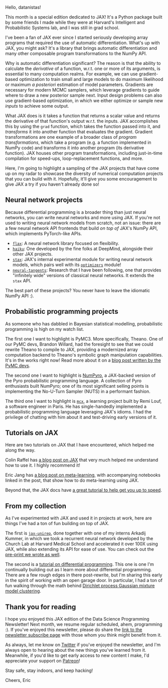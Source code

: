 Hello, datanistas!

This month is a special edition dedicated to JAX!
It's a Python package built by some friends I made
while they were at Harvard's Intelligent and Probabilistic Systems lab,
and I was still in grad school.

I've been a fan of JAX ever since I started seriously developing
array programs that required the use of automatic differentiation.
What's up with JAX, you might ask?
It's a library that brings automatic differentiation
and many other composable program transformations to the NumPy API.

Why is automatic differentiation significant?
The reason is that the ability to calculate the _derivative_ of a function,
w.r.t. one or more of its arguments,
is essential to many computation realms.
For example, we can use gradient-based optimization
to train small and large models
to do maximum likelihood or maximum _a posteriori_ estimation
of model parameters.
Gradients are necessary for modern MCMC samplers,
which leverage gradients to guide where to draw a new posterior sample next.
Input design problems can also use gradient-based optimization,
in which we either optimize or sample new _inputs_ to achieve some output.

What JAX does is it takes a function that returns a scalar value
and returns the derivative of that function's output w.r.t. the inputs.
JAX accomplishes this by using the `grad` function,
which takes the function passed into it,
and _transforms_ it into another function that evaluates the gradient.
Gradient transformations are one example of
a broader class of _program transformations_,
which take a program (e.g. a function implemented in NumPy code)
and transforms it into another program (its derivative function).
JAX houses other program transformations,
including just-in-time compilation for speed-ups,
loop-replacement functions,
and more.

Here, I'm going to highlight a sampling of the JAX projects
that have come up on my radar
to showcase the diversity of numerical computation projects
that you can build with it.
Hopefully, it'll give you some encouragement to give JAX a try
if you haven't already done so!

## Neural network projects

Because differential programming is a broader thing than just neural networks,
you can write neural networks and more using JAX.
If you're not used to writing neural network models from scratch, not an issue:
there are a few neural network API frontends
that build _on top of_ JAX's NumPy API,
which implements PyTorch-like APIs.

- [`flax`](https://github.com/google/flax): A neural network library focused on flexibility.
- [`haiku`](https://github.com/deepmind/dm-haiku): One developed by the fine folks at DeepMind, alongside their other JAX projects.
- [`stax`](https://jax.readthedocs.io/en/latest/jax.experimental.stax.html?highlight=stax): JAX's internal experimental module for writing neural network models, which pairs well with its [`optimizers`](https://jax.readthedocs.io/en/latest/jax.example_libraries.optimizers.html) module!
- [`neural-tangents`](https://github.com/google/neural-tangents): Research that I have been following, one that provides "infinitely wide" versions of classical neural networks. It extends the `stax` API.

The best part of these projects?
You never have to leave the idiomatic NumPy API :).

## Probabilistic programming projects

As someone who has dabbled in Bayesian statistical modelling,
probabilistic programming is high on my watch list.

The first one I want to highlight is PyMC3.
More specifically, Theano.
One of our PyMC devs, Brandon Willard,
had the foresight to see that we could rewrite Theano to compile to JAX,
providing a modernized array computation backend
to Theano's symbolic graph manipulation capabilities.
It's in the works right now!
Read more about it on a [blog post written by the PyMC devs](https://pymc-devs.medium.com/the-future-of-pymc3-or-theano-is-dead-long-live-theano-d8005f8a0e9b).

The second one I want to highlight
is [NumPyro](https://github.com/pyro-ppl/numpyro),
a JAX-backed version of the Pyro probabilistic programming language.
A collection of Pyro enthusiasts built NumPyro;
one of its most significant selling points
is implementing the No-U-Turn Sampler (NUTS) in a performant fashion.

The third one I want to highlight
is [`mcx`](https://github.com/rlouf/mcx),
a learning project built by Remi Louf, a software engineer in Paris.
He has single-handedly implemented a probabilistic programming language
leveraging JAX's idioms.
I had the privilege of chatting with him about it
and test-driving early versions of it.

## Tutorials on JAX

Here are two tutorials on JAX that I have encountered,
which helped me along the way.

Colin Raffel has [a blog post on JAX](https://colinraffel.com/blog/you-don-t-know-jax.html)
that very much helped me understand how to use it. I highly recommend it!

Eric Jang has [a blog post on meta-learning](https://blog.evjang.com/2019/02/maml-jax.html),
with accompanying notebooks linked in the post,
that show how to do meta-learning using JAX.

Beyond that, the JAX docs have
[a great tutorial to help get you up to speed](https://jax.readthedocs.io/en/latest/notebooks/quickstart.html).

## From my collection

As I've experimented with JAX and used it in projects at work,
here are things I've had a ton of fun building on top of JAX.

The first is [`jax-unirep`](https://elarkk.github.io/jax-unirep),
done together with one of my interns Arkadij Kummer,
in which we took a recurrent neural network
developed by the Church Lab at Harvard Medical School
and accelerated it over 100X using JAX,
while also extending its API for ease of use.
You can check out the [pre-print we wrote as well](https://www.biorxiv.org/content/10.1101/2020.05.11.088344v1.full).

The second is
a [tutorial on differential programming](https://ericmjl.github.io/dl-workshop/).
This one is one I'm continually building out
as I learn more about differential programming.
There are a few rough edges in there post-rewrite,
but I'm sharing this early in the spirit of working with an open garage door.
In particular, I had a ton of fun walking through
the math behind [Dirichlet process Gaussian mixture model clustering](https://ericmjl.github.io/dl-workshop/04-gaussian-clustering/03-dirichlet-process-clustering/).

## Thank you for reading

I hope you enjoyed this JAX edition of the Data Science Programming Newsletter!
Next month, we resume regular scheduled, ahem, programming :).
If you've enjoyed this newsletter,
please do share the [link to the newsletter subscribe page](http://tinyletter.com/ericmjl)
with those whom you think might benefit from it.

As always, let me know on [Twitter](https://twitter.com/ericmjl)
if you've enjoyed the newsletter,
and I'm always open to hearing about the new things you've learned from it.
Meanwhile, if you'd like to get early access to new content I make,
I'd appreciate your support on [Patreon](https://patreon.com/ericmjl)!

Stay safe, stay indoors, and keep hacking!

Cheers,
Eric
